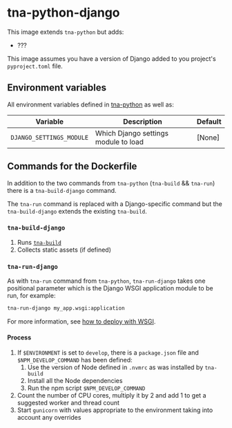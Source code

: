 # tna-python-django

This image extends `tna-python` but adds:

- ???

This image assumes you have a version of Django added to you project's `pyproject.toml` file.

## Environment variables

All environment variables defined in [tna-python](../tna-python/README.md) as well as:

| Variable                  | Description                                 | Default                     |
| ------------------------- | ------------------------------------------- | --------------------------- |
| `DJANGO_SETTINGS_MODULE`  | Which Django settings module to load        | [None]                      |

## Commands for the Dockerfile

In addition to the two commands from `tna-python` (`tna-build` && `tna-run`) there is a `tna-build-django` command.

The `tna-run` command is replaced with a Django-specific command but the `tna-build-django` extends the existing `tna-build`.

### `tna-build-django`

1. Runs [`tna-build`](../tna-python/README.md#tna-build)
1. Collects static assets (if defined)

### `tna-run-django`

As with `tna-run` command from `tna-python`, `tna-run-django` takes one positional parameter which is the Django WSGI application module to be run, for example:

```sh
tna-run-django my_app.wsgi:application
```

For more information, see [how to deploy with WSGI](https://docs.djangoproject.com/en/4.2/howto/deployment/wsgi/).

#### Process

1. If `$ENVIRONMENT` is set to `develop`, there is a `package.json` file and `$NPM_DEVELOP_COMMAND` has been defined:
    1. Use the version of Node defined in `.nvmrc` as was installed by `tna-build`
    1. Install all the Node dependencies
    1. Run the npm script `$NPM_DEVELOP_COMMAND`
1. Count the number of CPU cores, multiply it by 2 and add 1 to get a suggested worker and thread count
1. Start `gunicorn` with values appropriate to the environment taking into account any overrides

